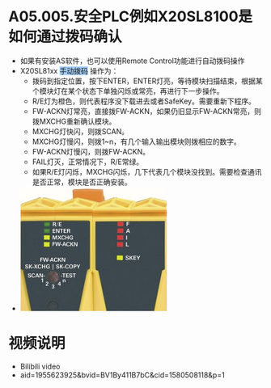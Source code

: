# A05.005.安全PLC例如X20SL8100是如何通过拨码确认

- 如果有安装AS软件，也可以使用Remote Control功能进行自动拨码操作
- X20SL81xx <span style="background:#A0CCF6">手动拨码</span> 操作为：
    - 拨码到指定位置，按下ENTER，ENTER灯亮，等待模块扫描结束，根据某个模块灯在某个状态下单独闪烁或常亮，再进行下一步操作。
    - R/E灯为橙色，则代表程序没下载进去或者SafeKey。需要重新下程序。
    - FW-ACKN灯常亮，直接拨FW-ACKN，如果仍旧显示FW-ACKN常亮，则拨MXCHG重新确认模块。
    - MXCHG灯快闪，则拨SCAN。
    - MXCHG灯慢闪，则拨1~n，有几个输入输出模块则拨相应的数字。
    - FW-ACKN灯慢闪，则拨FW-ACKN。
    - FAIL灯灭，正常情况下，R/E常绿。
    - 如果R/E灯闪烁，MXCHG闪烁，几下代表几个模块没找到。需要检查通讯是否正常，模块是否正确安装。
- ![Img](./FILES/005安全PLC例如X20SL8100是如何通过拨码确认的？.md/img-20220609015817.png)

# 视频说明

- Bilibili video
- aid=1955623925&bvid=BV1By411B7bC&cid=1580508118&p=1
